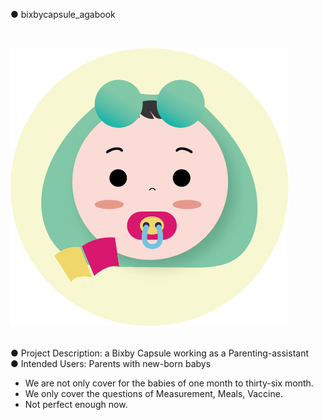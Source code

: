 ● bixbycapsule_agabook

<br>

![agabook_icon](/ideans_babybook.agabook/assets/images/agabook_icon.png)
<br>
<br>

● Project Description: a Bixby Capsule working as a Parenting-assistant<br>
● Intended Users: Parents with new-born babys<br>

- We are not only cover for the babies of one month to thirty-six month.
- We only cover the questions of Measurement, Meals, Vaccine.
- Not perfect enough now. 
